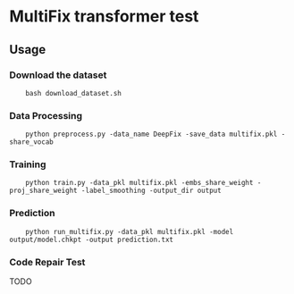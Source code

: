 # MultiFix transformer test

## Usage

### Download the dataset
```
    bash download_dataset.sh
```

### Data Processing
```
    python preprocess.py -data_name DeepFix -save_data multifix.pkl -share_vocab
```

### Training
```
    python train.py -data_pkl multifix.pkl -embs_share_weight -proj_share_weight -label_smoothing -output_dir output
```

### Prediction
```
    python run_multifix.py -data_pkl multifix.pkl -model output/model.chkpt -output prediction.txt
```

### Code Repair Test
TODO
